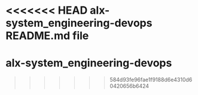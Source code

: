 <<<<<<< HEAD
alx-system_engineering-devops README.md file
=======
# alx-system_engineering-devops
>>>>>>> 584d93fe96fae1f9188d6e4310d60420656b6424
